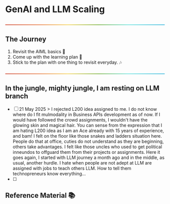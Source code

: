 # GenAI and LLM Scaling

<p align="center">
  <img src="/Content/rainbow.png">
</p>

## The Journey
1. Revisit the AIML basics :speech_balloon:
2. Come up with the learning plan :dash:
3. Stick to the plan with one thing to revisit everyday. :notes:


<p align="center">
  <img src="/Content/rainbow.png">
</p>

## In the jungle, mighty jungle, I am resting on LLM branch

- [ ] 21 May 2025 > I rejected L200 idea assigned to me. I do not know where do I fit mulmodality in Business APIs development as of now. If I would have followed the crowd assignments, I wouldn't have the glowing skin and magical hair. You can sense from the expression that I am hating L200 idea as I am an Ace already with 15 years of experience, and bam! I felt on the floor like those snakes and ladders situation here. People do that at office, cuties do not understand as they are beginning, others take advantages. I felt like those uncles who used to get political inneundos to offguard them from their projects or assignments. Here it goes again, I started with LLM journey a month ago and in the middle, as usual, another hurdle. I hate when people are not adept at LLM are assigned with jobs to teach others LLM. How to tell them technopreneurs know everything...
- [ ] 

## Reference Material :books:  
